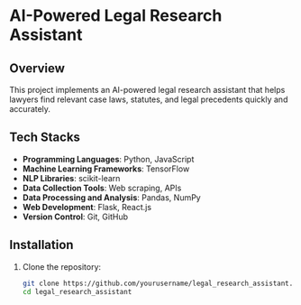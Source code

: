 # AI-Powered Legal Research Assistant

## Overview
This project implements an AI-powered legal research assistant that helps lawyers find relevant case laws, statutes, and legal precedents quickly and accurately.

## Tech Stacks
- **Programming Languages**: Python, JavaScript
- **Machine Learning Frameworks**: TensorFlow
- **NLP Libraries**: scikit-learn
- **Data Collection Tools**: Web scraping, APIs
- **Data Processing and Analysis**: Pandas, NumPy
- **Web Development**: Flask, React.js
- **Version Control**: Git, GitHub

## Installation
1. Clone the repository:
   ```bash
   git clone https://github.com/yourusername/legal_research_assistant.git
   cd legal_research_assistant

